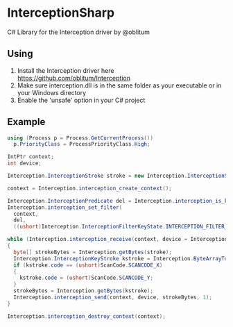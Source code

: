 # InterceptionSharp
C# Library for the Interception driver by @oblitum

## Using
1. Install the Interception driver here https://github.com/oblitum/Interception
2. Make sure interception.dll is in the same folder as your executable or in your Windows directory
3. Enable the 'unsafe' option in your C# project

## Example
```csharp
using (Process p = Process.GetCurrentProcess())
  p.PriorityClass = ProcessPriorityClass.High;

IntPtr context;
int device;

Interception.InterceptionStroke stroke = new Interception.InterceptionStroke();

context = Interception.interception_create_context();

Interception.InterceptionPredicate del = Interception.interception_is_keyboard;
Interception.interception_set_filter(
  context,
  del,
  ((ushort)Interception.InterceptionFilterKeyState.INTERCEPTION_FILTER_KEY_DOWN | (ushort)Interception.InterceptionFilterKeyState.INTERCEPTION_FILTER_KEY_UP));

while (Interception.interception_receive(context, device = Interception.interception_wait(context), ref stroke, 1) > 0)
{
  byte[] strokeBytes = Interception.getBytes(stroke);
  Interception.InterceptionKeyStroke kstroke = Interception.ByteArrayToStructure<Interception.InterceptionKeyStroke>(strokeBytes);
  if (kstroke.code == (ushort)ScanCode.SCANCODE_X)
  {
    kstroke.code = (ushort)ScanCode.SCANCODE_Y;
  }
  strokeBytes = Interception.getBytes(kstroke);
  Interception.interception_send(context, device, strokeBytes, 1);
}

Interception.interception_destroy_context(context);
```
